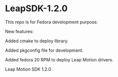 LeapSDK-1.2.0
=============

This repo is for Fedora development purpose.

New features:

  Added cmake to deploy library.

  Added pkgconfig file for development.

  Added fedora 20 RPM to deploy Leap Motion drivers.

Leap Motion SDK 1.2.0
